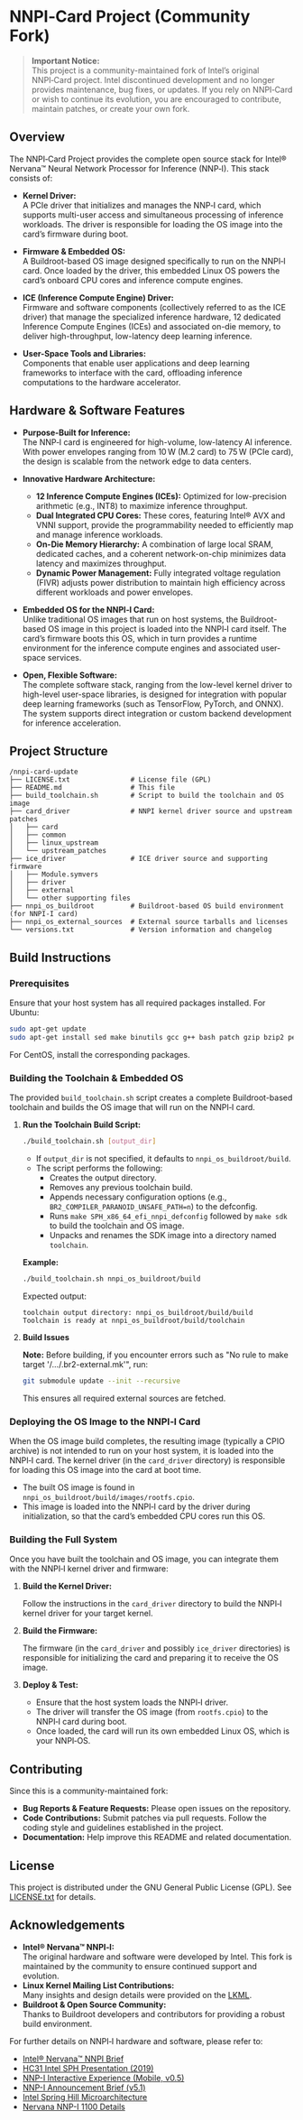 # NNPI‑Card Project (Community Fork)

> **Important Notice:**  
> This project is a community-maintained fork of Intel’s original NNPI‑Card project. Intel discontinued development and no longer provides maintenance, bug fixes, or updates. If you rely on NNPI‑Card or wish to continue its evolution, you are encouraged to contribute, maintain patches, or create your own fork.

## Overview

The NNPI‑Card Project provides the complete open source stack for Intel® Nervana™ Neural Network Processor for Inference (NNP‑I). This stack consists of:

- **Kernel Driver:**  
  A PCIe driver that initializes and manages the NNP‑I card, which supports multi-user access and simultaneous processing of inference workloads. The driver is responsible for loading the OS image into the card’s firmware during boot.

- **Firmware & Embedded OS:**  
  A Buildroot-based OS image designed specifically to run on the NNPI‑I card. Once loaded by the driver, this embedded Linux OS powers the card’s onboard CPU cores and inference compute engines.

- **ICE (Inference Compute Engine) Driver:**  
  Firmware and software components (collectively referred to as the ICE driver) that manage the specialized inference hardware, 12 dedicated Inference Compute Engines (ICEs) and associated on-die memory, to deliver high-throughput, low-latency deep learning inference.

- **User-Space Tools and Libraries:**  
  Components that enable user applications and deep learning frameworks to interface with the card, offloading inference computations to the hardware accelerator.

## Hardware & Software Features

- **Purpose-Built for Inference:**  
  The NNP‑I card is engineered for high-volume, low-latency AI inference. With power envelopes ranging from 10 W (M.2 card) to 75 W (PCIe card), the design is scalable from the network edge to data centers.

- **Innovative Hardware Architecture:**  
  - **12 Inference Compute Engines (ICEs):** Optimized for low-precision arithmetic (e.g., INT8) to maximize inference throughput.  
  - **Dual Integrated CPU Cores:** These cores, featuring Intel® AVX and VNNI support, provide the programmability needed to efficiently map and manage inference workloads.
  - **On-Die Memory Hierarchy:** A combination of large local SRAM, dedicated caches, and a coherent network-on-chip minimizes data latency and maximizes throughput.
  - **Dynamic Power Management:** Fully integrated voltage regulation (FIVR) adjusts power distribution to maintain high efficiency across different workloads and power envelopes.

- **Embedded OS for the NNPI‑I Card:**  
  Unlike traditional OS images that run on host systems, the Buildroot-based OS image in this project is loaded into the NNPI‑I card itself. The card’s firmware boots this OS, which in turn provides a runtime environment for the inference compute engines and associated user-space services.

- **Open, Flexible Software:**  
  The complete software stack, ranging from the low-level kernel driver to high-level user-space libraries, is designed for integration with popular deep learning frameworks (such as TensorFlow, PyTorch, and ONNX). The system supports direct integration or custom backend development for inference acceleration.

## Project Structure

```
/nnpi-card-update
├── LICENSE.txt               # License file (GPL)
├── README.md                 # This file
├── build_toolchain.sh        # Script to build the toolchain and OS image
├── card_driver               # NNPI kernel driver source and upstream patches
│   ├── card
│   ├── common
│   ├── linux_upstream
│   └── upstream_patches
├── ice_driver                # ICE driver source and supporting firmware
│   ├── Module.symvers
│   ├── driver
│   ├── external
│   └── other supporting files
├── nnpi_os_buildroot         # Buildroot-based OS build environment (for NNPI‑I card)
├── nnpi_os_external_sources  # External source tarballs and licenses
└── versions.txt              # Version information and changelog
```

## Build Instructions

### Prerequisites

Ensure that your host system has all required packages installed. For Ubuntu:

```bash
sudo apt-get update
sudo apt-get install sed make binutils gcc g++ bash patch gzip bzip2 perl tar cpio python3 unzip rsync libncurses-dev libelf-dev libssl-dev bison libarchive-dev
```

For CentOS, install the corresponding packages.

### Building the Toolchain & Embedded OS

The provided `build_toolchain.sh` script creates a complete Buildroot-based toolchain and builds the OS image that will run on the NNPI‑I card.

1. **Run the Toolchain Build Script:**

   ```bash
   ./build_toolchain.sh [output_dir]
   ```

   - If `output_dir` is not specified, it defaults to `nnpi_os_buildroot/build`.
   - The script performs the following:
     - Creates the output directory.
     - Removes any previous toolchain build.
     - Appends necessary configuration options (e.g., `BR2_COMPILER_PARANOID_UNSAFE_PATH=n`) to the defconfig.
     - Runs `make SPH_x86_64_efi_nnpi_defconfig` followed by `make sdk` to build the toolchain and OS image.
     - Unpacks and renames the SDK image into a directory named `toolchain`.

   **Example:**

   ```bash
   ./build_toolchain.sh nnpi_os_buildroot/build
   ```

   Expected output:
   ```
   toolchain output directory: nnpi_os_buildroot/build/build
   Toolchain is ready at nnpi_os_buildroot/build/toolchain
   ```

2. **Build Issues**

    **Note:** Before building, if you encounter errors such as "No rule to make target '/.../.br2-external.mk'", run:

    ```bash
    git submodule update --init --recursive
    ``` 

    This ensures all required external sources are fetched.

### Deploying the OS Image to the NNPI‑I Card

When the OS image build completes, the resulting image (typically a CPIO archive) is not intended to run on your host system, it is loaded into the NNPI‑I card. The kernel driver (in the `card_driver` directory) is responsible for loading this OS image into the card at boot time. 

- The built OS image is found in `nnpi_os_buildroot/build/images/rootfs.cpio`.
- This image is loaded into the NNPI‑I card by the driver during initialization, so that the card’s embedded CPU cores run this OS.

### Building the Full System

Once you have built the toolchain and OS image, you can integrate them with the NNPI‑I kernel driver and firmware:

1. **Build the Kernel Driver:**

   Follow the instructions in the `card_driver` directory to build the NNPI‑I kernel driver for your target kernel.

2. **Build the Firmware:**

   The firmware (in the `card_driver` and possibly `ice_driver` directories) is responsible for initializing the card and preparing it to receive the OS image.

3. **Deploy & Test:**

   - Ensure that the host system loads the NNPI‑I driver.
   - The driver will transfer the OS image (from `rootfs.cpio`) to the NNPI‑I card during boot.
   - Once loaded, the card will run its own embedded Linux OS, which is your NNPI‑OS.

## Contributing

Since this is a community-maintained fork:
- **Bug Reports & Feature Requests:** Please open issues on the repository.
- **Code Contributions:** Submit patches via pull requests. Follow the coding style and guidelines established in the project.
- **Documentation:** Help improve this README and related documentation.

## License

This project is distributed under the GNU General Public License (GPL). See [LICENSE.txt](LICENSE.txt) for details.

## Acknowledgements

- **Intel® Nervana™ NNPI‑I:**  
  The original hardware and software were developed by Intel. This fork is maintained by the community to ensure continued support and evolution.
- **Linux Kernel Mailing List Contributions:**  
  Many insights and design details were provided on the [LKML](https://lore.kernel.org/lkml/20210512071046.34941-1-guy.zadicario@intel.com/).
- **Buildroot & Open Source Community:**  
  Thanks to Buildroot developers and contributors for providing a robust build environment.

For further details on NNPI‑I hardware and software, please refer to:
- [Intel® Nervana™ NNPI Brief](https://intel.ai/nervana-nnp/nnpi)
- [HC31 Intel SPH Presentation (2019)](https://old.hotchips.org/hc31/HC31_2.6_Intel_SPH_2019_v3.pdf)
- [NNP-I Interactive Experience (Mobile, v0.5)](https://community.intel.com/cipcp26785/attachments/cipcp26785/developer-cloud/1633/2/16433-1_NNP-I_Interactive_Experience_Mobile_v0.5.pdf)
- [NNP-I Announcement Brief (v5.1)](https://community.intel.com/cipcp26785/attachments/cipcp26785/developer-cloud/1633/1/16433-1_NNP-announce_NNP-I_brief_v5.1.pdf)
- [Intel Spring Hill Microarchitecture](https://en.wikichip.org/wiki/intel/microarchitectures/spring_hill)
- [Nervana NNP-I 1100 Details](https://en.wikichip.org/wiki/nervana/nnp/nnp-i_1100)

